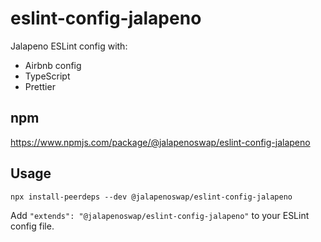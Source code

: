 # eslint-config-jalapeno

Jalapeno ESLint config with:

- Airbnb config
- TypeScript
- Prettier

## npm

https://www.npmjs.com/package/@jalapenoswap/eslint-config-jalapeno

## Usage

```
npx install-peerdeps --dev @jalapenoswap/eslint-config-jalapeno
```

Add `"extends": "@jalapenoswap/eslint-config-jalapeno"` to your ESLint config file.

